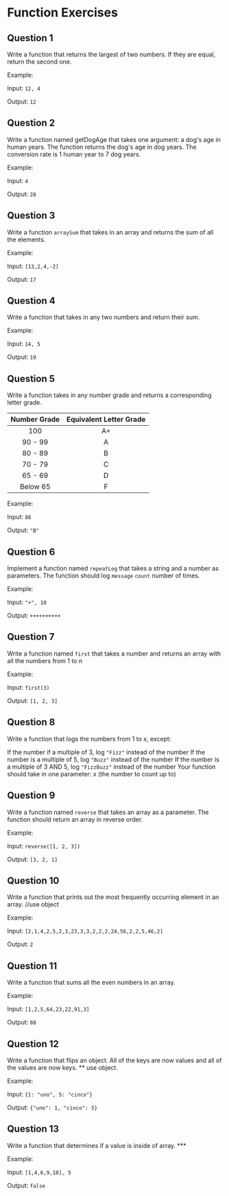 # Function Exercises

## Question 1

Write a function that returns the largest of two numbers. If they are equal, return the second one.

Example:

Input: `12, 4`

Output: `12`

## Question 2

Write a function named getDogAge that takes one argument: a dog's age in human years. The function returns the dog's age in dog years. The conversion rate is 1 human year to 7 dog years.

Example:

Input: `4`

Output: `28`

## Question 3

Write a function `arraySum` that takes in an array and returns the sum of all the elements.

Example:

Input: `[13,2,4,-2]`

Output: `17`

## Question 4

Write a function that takes in any two numbers and return their sum.

Example:

Input: `14, 5`

Output: `19`

## Question 5

Write a function takes in any number grade and returns a corresponding letter grade.

| Number Grade | Equivalent Letter Grade |
| :--------: | :---------: |
| 100 | A+ |
| 90 - 99 | A |
| 80 - 89 | B |
| 70 - 79 | C |
| 65 - 69 | D |
| Below 65 | F |


Example:

Input: `88`

Output: `"B"`

## Question 6

Implement a function named `repeatLog` that takes a string and a number as parameters. The function should log `message` `count` number of times.

Example:

Input: `"+", 10`

Output: `++++++++++`


## Question 7

Write a function named `first` that takes a number and returns an array with all the numbers from 1 to n


Example:

Input: `first(3)`

Output: `[1, 2, 3]`


## Question 8

Write a function that logs the numbers from 1 to x, except:

If the number if a multiple of 3, log `"Fizz"` instead of the number
If the number is a multiple of 5, log `"Buzz"` instead of the number
If the number is a multiple of 3 AND 5, log `"FizzBuzz"` instead of the number
Your function should take in one parameter: x (the number to count up to)


## Question 9

Write a function named `reverse` that takes an array as a parameter. The function should return an array in reverse order.


Example:

Input: `reverse([1, 2, 3])`

Output: `[3, 2, 1]`


## Question 10

Write a function that prints out the most frequently occurring element in an array. //use object

Example:

Input: `[2,1,4,2,5,2,3,23,3,3,2,2,2,24,56,2,2,5,46,2]`

Output: `2`



## Question 11

Write a function that sums all the even numbers in an array.

Example:

Input: `[1,2,5,64,23,22,91,3]`

Output: `88`


## Question 12

Write a function that flips an object.  All of the keys are now values and all of the values are now keys. ** use object.

Example:

Input: `{1: "uno", 5: "cinco"}`

Output: `{"uno": 1, "cinco": 5}`


## Question 13

Write a function that determines if a value is inside of array. ***

Example:

Input: `[1,4,6,9,10], 5`

Output: `false`
